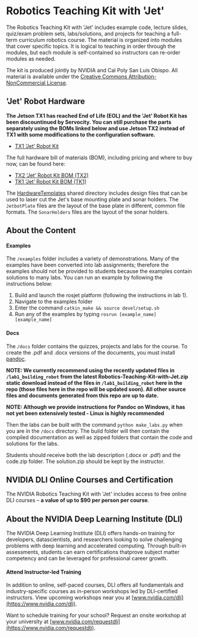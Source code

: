 # Robotics Teaching Kit with 'Jet'

The Robotics Teaching Kit with 'Jet' includes example code, lecture slides, quiz/exam problem sets, labs/solutions, and projects for teaching a full-term curriculum robotics course. The material is organized into modules that cover specific topics. It is logical to teaching in order through the modules, but each module is self-contained so instructors can re-order modules as needed.

The kit is produced jointly by NVIDIA and Cal Poly San Luis Obispo.  All material is available under the [Creative Commons Attribution-NonCommercial License](http://creativecommons.org/licenses/by-nc/4.0/).

## 'Jet' Robot Hardware

**The Jetson TX1 has reached End of Life (EOL) and the 'Jet' Robot Kit has been discountinued by Servocity. You can still purchase the parts separately using the BOMs linked below and use Jetson TX2 instead of TX1 with some modifications to the configuration software.**

* [TX1 ‘Jet’ Robot Kit](https://www.servocity.com/tx1-jet-robot-kit)

The full hardware bill of materials (BOM), including pricing and where to buy now, can be found here:  

* [TX2 ‘Jet’ Robot Kit BOM (TX2)](https://docs.google.com/spreadsheets/d/1jGn7AG5NivTjxPEppJEdIUVxhm5nB17T3ZtRTCYyuQg/edit?usp=sharing)
* [TK1 ‘Jet’ Robot Kit BOM (TK1)](https://docs.google.com/spreadsheets/d/14N_tkfNsItY9CV0vUGHCPpcZ-mqgsZsC87CQEHBXMmY/edit?usp=sharing)
 
The [HardwareTemplates](https://drive.google.com/drive/folders/0B8F3iGtBky5JQUIzR1JTd0xWRzg?usp=sharing) shared directory includes design files that can be used to laser cut the Jet's base mounting plate and sonar holders.  The `JetbotPlate` files are the layout of the base plate in different, common file formats. The `SonarHolders` files are the layout of the sonar holders.

## About the Content

#### Examples

The `/examples` folder includes a variety of demonstrations.  Many of the examples
have been converted into lab assignments; therefore the examples should not be provided
to students because the examples contain solutions to many labs.
You can run an example by following the instructions below:

1. Build and launch the rosjet platform (following the instructions in lab 1).
2. Navigate to the examples folder
3. Enter the command `catkin_make && source devel/setup.sh`
4. Run any of the examples by typing `rosrun [example_name] [example_name]`

#### Docs

The `/docs` folder contains the quizzes, projects and labs for the course.  To create the .pdf and .docx versions
of the documents, you must install [pandoc](http://pandoc.org/installing.html).

**NOTE: We currently recommend using the recently updated files in `/lab1_building_robot` from the latest Robotics-Teaching-Kit-with-Jet.zip static download instead of the files in `/lab1_building_robot` here in the repo (those files here in the repo will be updated soon). All other source files and documents generated from this repo are up to date.**

**NOTE: Although we provide instructions for Pandoc on Windows, it has not yet been extensively tested - Linux is highly recommended**

Then the labs can be built with the command `python make_labs.py` when you are in the
`/docs` directory.  The build folder will then contain the compiled documentation as
well as zipped folders that contain the code and solutions for the labs.

Students should receive both the lab description (.docx or .pdf) and the code.zip folder.
The solution.zip should be kept by the instructor.

## NVIDIA DLI Online Courses and Certification

The NVIDIA Robotics Teaching Kit with 'Jet' includes access to free online DLI courses – **a value of up to $90 per person per course**. 

## About the NVIDIA Deep Learning Institute (DLI)
The NVIDIA Deep Learning Institute (DLI) offers hands-on training for developers, datascientists, and researchers looking to solve challenging problems with deep learning and accelerated computing. Through built-in assessments, students can earn certifications thatprove subject matter competency and can be leveraged for professional career growth.

#### Attend Instructor-led Training
In addition to online, self-paced courses, DLI offers all fundamentals and industry-specific courses as in-person workshops led by DLI-certified instructors. View upcoming workshops near you at [www.nvidia.com/dli](https://www.nvidia.com/dli).

Want to schedule training for your school? Request an onsite workshop at your university at [www.nvidia.com/requestdli](https://www.nvidia.com/requestdli).
